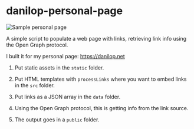 # danilop-personal-page

![Sample personal page](https://danilop.s3.amazonaws.com/Images/danilop-personal-page.png)

A simple script to populate a web page with links, retrieving link info using the Open Graph protocol.

I built it for my personal page: https://danilop.net

1. Put static assets in the `static` folder.

2. Put HTML templates with `processLinks` where you want to embed links in the `src` folder.

3. Put links as a JSON array in the `data` folder.

4. Using the Open Graph protocol, this is getting info from the link source.

5. The output goes in a `public` folder.
